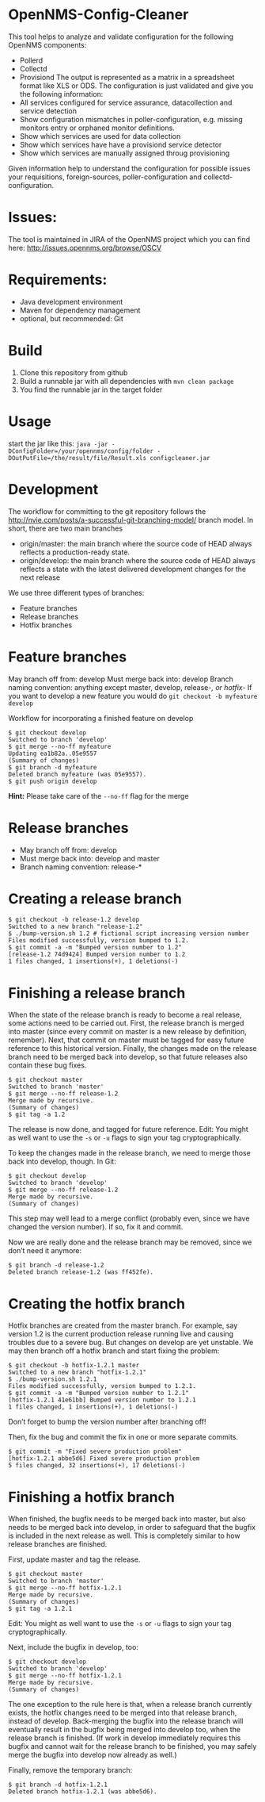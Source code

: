 OpenNMS-Config-Cleaner
======================

This tool helps to analyze and validate configuration for the following OpenNMS components:
- Pollerd
- Collectd
- Provisiond
The output is represented as a matrix in a spreadsheet format like XLS or ODS. The configuration is just validated and give you the following information:
- All services configured for service assurance, datacollection and service detection
- Show configuration mismatches in poller-configuration, e.g. missing monitors entry or orphaned monitor definitions.
- Show which services are used for data collection
- Show which services have have a provisiond service detector
- Show which services are manually assigned throug provisioning

Given information help to understand the configuration for possible issues your requisitions, foreign-sources, poller-configuration and collectd-configuration.

Issues:
=========================
The tool is maintained in JIRA of the OpenNMS project which you can find here: http://issues.opennms.org/browse/OSCV

Requirements:
=============
- Java development environment
- Maven for dependency management
- optional, but recommended: Git

Build
=====
1. Clone this repository from github
2. Build a runnable jar with all dependencies with `mvn clean package`
3. You find the runnable jar in the target folder

Usage
=====
start the jar like this:
`java -jar -DConfigFolder=/your/opennms/config/folder -DOutPutFile=/the/result/file/Result.xls configcleaner.jar`

Development
===========
The workflow for committing to the git repository follows the http://nvie.com/posts/a-successful-git-branching-model/ branch model. In short, there are two main branches
- origin/master: the main branch where the source code of HEAD always reflects a production-ready state.
- origin/develop: the main branch where the source code of HEAD always reflects a state with the latest delivered development changes for the next release

We use three different types of branches:
- Feature branches
- Release branches
- Hotfix branches

Feature branches
================
May branch off from: develop
Must merge back into: develop
Branch naming convention: anything except master, develop, release-*, or hotfix-*
If you want to develop a new feature you would do 
`git checkout -b myfeature develop`

Workflow for incorporating a finished feature on develop

    $ git checkout develop
    Switched to branch 'develop'
    $ git merge --no-ff myfeature
    Updating ea1b82a..05e9557
    (Summary of changes)
    $ git branch -d myfeature
    Deleted branch myfeature (was 05e9557).
    $ git push origin develop

**Hint:** Please take care of the `--no-ff` flag for the merge

Release branches
================
- May branch off from: develop
- Must merge back into: develop and master
- Branch naming convention: release-*

Creating a release branch
=========================

    $ git checkout -b release-1.2 develop
    Switched to a new branch "release-1.2"
    $ ./bump-version.sh 1.2 # fictional script increasing version number
    Files modified successfully, version bumped to 1.2.
    $ git commit -a -m "Bumped version number to 1.2"
    [release-1.2 74d9424] Bumped version number to 1.2
    1 files changed, 1 insertions(+), 1 deletions(-)

Finishing a release branch
==========================
When the state of the release branch is ready to become a real release, some actions need to be carried out. First, the release branch is merged into master (since every commit on master is a new release by definition, remember). Next, that commit on master must be tagged for easy future reference to this historical version. Finally, the changes made on the release branch need to be merged back into develop, so that future releases also contain these bug fixes.

    $ git checkout master
    Switched to branch 'master'
    $ git merge --no-ff release-1.2
    Merge made by recursive.
    (Summary of changes)
    $ git tag -a 1.2
    
The release is now done, and tagged for future reference.
Edit: You might as well want to use the `-s` or `-u` <key> flags to sign your tag cryptographically.

To keep the changes made in the release branch, we need to merge those back into develop, though. In Git:

    $ git checkout develop
    Switched to branch 'develop'
    $ git merge --no-ff release-1.2
    Merge made by recursive.
    (Summary of changes)

This step may well lead to a merge conflict (probably even, since we have changed the version number). If so, fix it and commit.

Now we are really done and the release branch may be removed, since we don’t need it anymore:

    $ git branch -d release-1.2
    Deleted branch release-1.2 (was ff452fe).

Creating the hotfix branch
==========================
Hotfix branches are created from the master branch. For example, say version 1.2 is the current production release running live and causing troubles due to a severe bug. But changes on develop are yet unstable. We may then branch off a hotfix branch and start fixing the problem:

    $ git checkout -b hotfix-1.2.1 master
    Switched to a new branch "hotfix-1.2.1"
    $ ./bump-version.sh 1.2.1
    Files modified successfully, version bumped to 1.2.1.
    $ git commit -a -m "Bumped version number to 1.2.1"
    [hotfix-1.2.1 41e61bb] Bumped version number to 1.2.1
    1 files changed, 1 insertions(+), 1 deletions(-)

Don’t forget to bump the version number after branching off!

Then, fix the bug and commit the fix in one or more separate commits.

    $ git commit -m "Fixed severe production problem"
    [hotfix-1.2.1 abbe5d6] Fixed severe production problem
    5 files changed, 32 insertions(+), 17 deletions(-)

Finishing a hotfix branch
=========================

When finished, the bugfix needs to be merged back into master, but also needs to be merged back into develop, in order to safeguard that the bugfix is included in the next release as well. This is completely similar to how release branches are finished.

First, update master and tag the release.

    $ git checkout master
    Switched to branch 'master'
    $ git merge --no-ff hotfix-1.2.1
    Merge made by recursive.
    (Summary of changes)
    $ git tag -a 1.2.1

Edit: You might as well want to use the `-s` or `-u` <key> flags to sign your tag cryptographically.

Next, include the bugfix in develop, too:

    $ git checkout develop
    Switched to branch 'develop'
    $ git merge --no-ff hotfix-1.2.1
    Merge made by recursive.
    (Summary of changes)

The one exception to the rule here is that, when a release branch currently exists, the hotfix changes need to be merged into that release branch, instead of develop. Back-merging the bugfix into the release branch will eventually result in the bugfix being merged into develop too, when the release branch is finished. (If work in develop immediately requires this bugfix and cannot wait for the release branch to be finished, you may safely merge the bugfix into develop now already as well.)

Finally, remove the temporary branch:

    $ git branch -d hotfix-1.2.1
    Deleted branch hotfix-1.2.1 (was abbe5d6).
